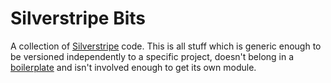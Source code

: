Silverstripe Bits
=================

A collection of [Silverstripe](http://www.silverstripe.org) code. This is all stuff which is generic enough to be versioned independently to a specific project, doesn't belong in a [boilerplate](https://github.com/lrc/silverstripe-boilerplate) and isn't involved enough to get its own module.

